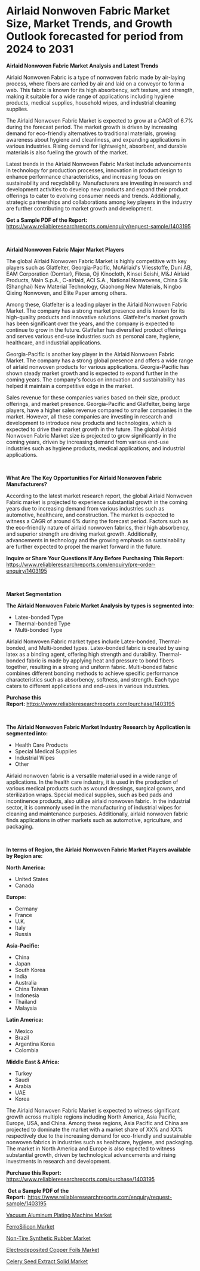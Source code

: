 <p><h1>Airlaid Nonwoven Fabric Market Size, Market Trends, and Growth Outlook forecasted for period from 2024 to 2031</h1></p><p><strong>Airlaid Nonwoven Fabric Market Analysis and Latest Trends</strong></p>
<p><p>Airlaid Nonwoven Fabric is a type of nonwoven fabric made by air-laying process, where fibers are carried by air and laid on a conveyor to form a web. This fabric is known for its high absorbency, soft texture, and strength, making it suitable for a wide range of applications including hygiene products, medical supplies, household wipes, and industrial cleaning supplies.</p><p>The Airlaid Nonwoven Fabric Market is expected to grow at a CAGR of 6.7% during the forecast period. The market growth is driven by increasing demand for eco-friendly alternatives to traditional materials, growing awareness about hygiene and cleanliness, and expanding applications in various industries. Rising demand for lightweight, absorbent, and durable materials is also fueling the growth of the market.</p><p>Latest trends in the Airlaid Nonwoven Fabric Market include advancements in technology for production processes, innovation in product design to enhance performance characteristics, and increasing focus on sustainability and recyclability. Manufacturers are investing in research and development activities to develop new products and expand their product offerings to cater to evolving consumer needs and trends. Additionally, strategic partnerships and collaborations among key players in the industry are further contributing to market growth and development.</p></p>
<p><strong>Get a Sample PDF of the Report:&nbsp;</strong> <a href="https://www.reliableresearchreports.com/enquiry/request-sample/1403195">https://www.reliableresearchreports.com/enquiry/request-sample/1403195</a></p>
<p>&nbsp;</p>
<p><strong>Airlaid Nonwoven Fabric Major Market Players</strong></p>
<p><p>The global Airlaid Nonwoven Fabric Market is highly competitive with key players such as Glatfelter, Georgia-Pacific, McAirlaid's Vliesstoffe, Duni AB, EAM Corporation (Domtar), Fitesa, Oji Kinocloth, Kinsei Seishi, M&J Airlaid Products, Main S.p.A., C-airlaid, ACI S.A., National Nonwovens, China Silk (Shanghai) New Material Technology, Qiaohong New Materials, Ningbo Qixing Nonwoven, and Elite Paper among others.</p><p>Among these, Glatfelter is a leading player in the Airlaid Nonwoven Fabric Market. The company has a strong market presence and is known for its high-quality products and innovative solutions. Glatfelter's market growth has been significant over the years, and the company is expected to continue to grow in the future. Glatfelter has diversified product offerings and serves various end-use industries such as personal care, hygiene, healthcare, and industrial applications.</p><p>Georgia-Pacific is another key player in the Airlaid Nonwoven Fabric Market. The company has a strong global presence and offers a wide range of airlaid nonwoven products for various applications. Georgia-Pacific has shown steady market growth and is expected to expand further in the coming years. The company's focus on innovation and sustainability has helped it maintain a competitive edge in the market.</p><p>Sales revenue for these companies varies based on their size, product offerings, and market presence. Georgia-Pacific and Glatfelter, being large players, have a higher sales revenue compared to smaller companies in the market. However, all these companies are investing in research and development to introduce new products and technologies, which is expected to drive their market growth in the future. The global Airlaid Nonwoven Fabric Market size is projected to grow significantly in the coming years, driven by increasing demand from various end-use industries such as hygiene products, medical applications, and industrial applications.</p></p>
<p>&nbsp;</p>
<p><strong>What Are The Key Opportunities For Airlaid Nonwoven Fabric Manufacturers?</strong></p>
<p><p>According to the latest market research report, the global Airlaid Nonwoven Fabric market is projected to experience substantial growth in the coming years due to increasing demand from various industries such as automotive, healthcare, and construction. The market is expected to witness a CAGR of around 6% during the forecast period. Factors such as the eco-friendly nature of airlaid nonwoven fabrics, their high absorbency, and superior strength are driving market growth. Additionally, advancements in technology and the growing emphasis on sustainability are further expected to propel the market forward in the future.</p></p>
<p><strong>Inquire or Share Your Questions If Any Before Purchasing This Report:</strong> <a href="https://www.reliableresearchreports.com/enquiry/pre-order-enquiry/1403195">https://www.reliableresearchreports.com/enquiry/pre-order-enquiry/1403195</a></p>
<p>&nbsp;</p>
<p><strong>Market Segmentation</strong></p>
<p><strong>The Airlaid Nonwoven Fabric Market Analysis by types is segmented into:</strong></p>
<p><ul><li>Latex-bonded Type</li><li>Thermal-bonded Type</li><li>Multi-bonded Type</li></ul></p>
<p><p>Airlaid Nonwoven Fabric market types include Latex-bonded, Thermal-bonded, and Multi-bonded types. Latex-bonded fabric is created by using latex as a binding agent, offering high strength and durability. Thermal-bonded fabric is made by applying heat and pressure to bond fibers together, resulting in a strong and uniform fabric. Multi-bonded fabric combines different bonding methods to achieve specific performance characteristics such as absorbency, softness, and strength. Each type caters to different applications and end-uses in various industries.</p></p>
<p><strong>Purchase this Report:&nbsp;</strong><a href="https://www.reliableresearchreports.com/purchase/1403195">https://www.reliableresearchreports.com/purchase/1403195</a></p>
<p>&nbsp;</p>
<p><strong>The Airlaid Nonwoven Fabric Market Industry Research by Application is segmented into:</strong></p>
<p><ul><li>Health Care Products</li><li>Special Medical Supplies</li><li>Industrial Wipes</li><li>Other</li></ul></p>
<p><p>Airlaid nonwoven fabric is a versatile material used in a wide range of applications. In the health care industry, it is used in the production of various medical products such as wound dressings, surgical gowns, and sterilization wraps. Special medical supplies, such as bed pads and incontinence products, also utilize airlaid nonwoven fabric. In the industrial sector, it is commonly used in the manufacturing of industrial wipes for cleaning and maintenance purposes. Additionally, airlaid nonwoven fabric finds applications in other markets such as automotive, agriculture, and packaging.</p></p>
<p>&nbsp;</p>
<p><strong>In terms of Region, the Airlaid Nonwoven Fabric Market Players available by Region are:</strong></p>
<p>
    <p> <strong> North America: </strong>
        <ul>
            <li>United States</li>
            <li>Canada</li>
        </ul>
        </p> 
    <p> <strong> Europe: </strong>
        <ul>
            <li>Germany</li>
            <li>France</li>
            <li>U.K.</li>
            <li>Italy</li>
            <li>Russia</li>
        </ul>
        </p> 
    <p> <strong> Asia-Pacific: </strong>
        <ul>
            <li>China</li>
            <li>Japan</li>
            <li>South Korea</li>
            <li>India</li>
            <li>Australia</li>
            <li>China Taiwan</li>
            <li>Indonesia</li>
            <li>Thailand</li>
            <li>Malaysia</li>
        </ul>
        </p> 
    <p> <strong> Latin America: </strong>
        <ul>
            <li>Mexico</li>
            <li>Brazil</li>
            <li>Argentina Korea</li>
            <li>Colombia</li>
        </ul>
        </p> 
    <p> <strong> Middle East & Africa: </strong>
        <ul>
            <li>Turkey</li>
            <li>Saudi</li>
            <li>Arabia</li>
            <li>UAE</li>
            <li>Korea</li>
        </ul>
    </p>
    </p>
<p><p>The Airlaid Nonwoven Fabric Market is expected to witness significant growth across multiple regions including North America, Asia Pacific, Europe, USA, and China. Among these regions, Asia Pacific and China are projected to dominate the market with a market share of XX% and XX% respectively due to the increasing demand for eco-friendly and sustainable nonwoven fabrics in industries such as healthcare, hygiene, and packaging. The market in North America and Europe is also expected to witness substantial growth, driven by technological advancements and rising investments in research and development.</p></p>
<p><strong>Purchase this Report: </strong><a href="https://www.reliableresearchreports.com/purchase/1403195">https://www.reliableresearchreports.com/purchase/1403195</a></p>
<p>&nbsp;<strong>Get a Sample PDF of the Report:&nbsp;&nbsp;</strong><a href="https://www.reliableresearchreports.com/enquiry/request-sample/1403195">https://www.reliableresearchreports.com/enquiry/request-sample/1403195</a></p>
<p><strong></strong></p>
<p><p><a href="https://fuschia-pecorino-a6d.notion.site/Vacuum-Aluminum-Plating-Machine-Market-Offer-Valuable-Insights-into-Market-Size-Market-Share-Marke-a4b69b8e22a1463ea788a0271d327928">Vacuum Aluminum Plating Machine Market</a></p><p><a href="https://view.publitas.com/reportprime-1/ferrosilicon-market-offer-valuable-insights-into-market-size-market-share-market-trends-and-projections-spanning-from-2024-to-2031/">FerroSilicon Market</a></p><p><a href="https://five-trouble-98a.notion.site/Non-Tire-Synthetic-Rubber-Market-Analysis-and-Market-Size-Global-Industry-Overview-Market-Segmenta-5f37900623a941c7a83123fb7db0709a">Non-Tire Synthetic Rubber Market</a></p><p><a href="https://view.publitas.com/reportprime-1/electrodeposited-copper-foils-market-provides-a-comprehensive-analysis-including-a-macro-overview-of-the-market-as-well-as-micro-details-such-as-market-size-and-competitive-landscape/">Electrodeposited Copper Foils Market</a></p><p><a href="https://butternut-bug-553.notion.site/Global-Celery-Seed-Extract-Solid-Market-Size-and-Market-Trends-Insights-and-Projections-from-2024-t-7b67648cb18046ae8c85a81daae8c4ef">Celery Seed Extract Solid Market</a></p></p>